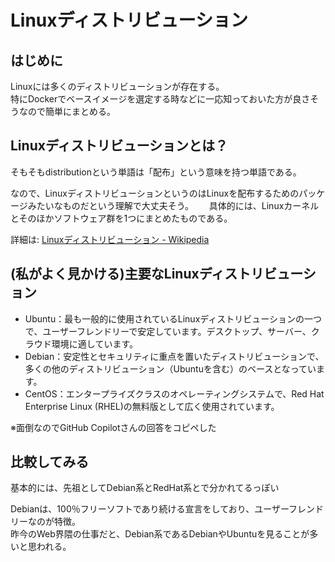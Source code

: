 # Linuxディストリビューション

## はじめに

Linuxには多くのディストリビューションが存在する。  
特にDockerでベースイメージを選定する時などに一応知っておいた方が良さそうなので簡単にまとめる。

## Linuxディストリビューションとは？

そもそもdistributionという単語は「配布」という意味を持つ単語である。  

なので、LinuxディストリビューションというのはLinuxを配布するためのパッケージみたいなものだという理解で大丈夫そう。　　
具体的には、Linuxカーネルとそのほかソフトウェア群を1つにまとめたものである。

詳細は: [Linuxディストリビューション - Wikipedia](https://ja.wikipedia.org/wiki/Linux%E3%83%87%E3%82%A3%E3%82%B9%E3%83%88%E3%83%AA%E3%83%93%E3%83%A5%E3%83%BC%E3%82%B7%E3%83%A7%E3%83%B3)

## (私がよく見かける)主要なLinuxディストリビューション

- Ubuntu：最も一般的に使用されているLinuxディストリビューションの一つで、ユーザーフレンドリーで安定しています。デスクトップ、サーバー、クラウド環境に適しています。
- Debian：安定性とセキュリティに重点を置いたディストリビューションで、多くの他のディストリビューション（Ubuntuを含む）のベースとなっています。
- CentOS：エンタープライズクラスのオペレーティングシステムで、Red Hat Enterprise Linux (RHEL)の無料版として広く使用されています。

※面倒なのでGitHub Copilotさんの回答をコピペした

## 比較してみる

基本的には、先祖としてDebian系とRedHat系とで分かれてるっぽい  

Debianは、100％フリーソフトであり続ける宣言をしており、ユーザーフレンドリーなのが特徴。  
昨今のWeb界隈の仕事だと、Debian系であるDebianやUbuntuを見ることが多いと思われる。
